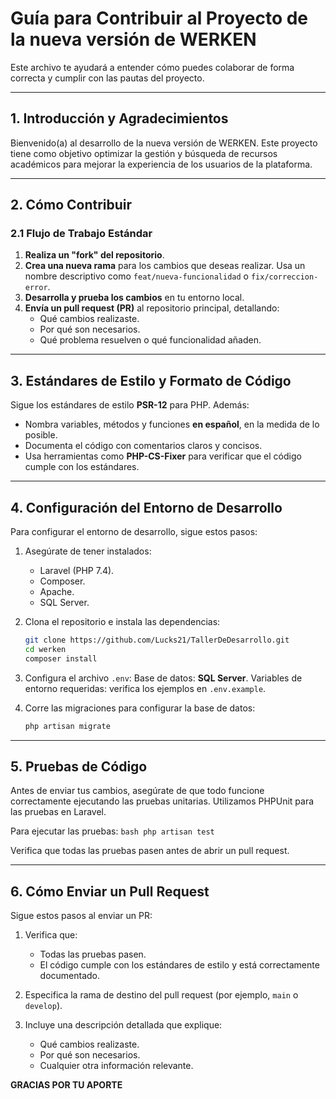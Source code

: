 # Guía para Contribuir al Proyecto de la nueva versión de WERKEN

Este archivo te ayudará a entender cómo puedes colaborar de forma correcta y cumplir con las pautas del proyecto.

---

## 1. Introducción y Agradecimientos

Bienvenido(a) al desarrollo de la nueva versión de WERKEN. Este proyecto tiene como objetivo optimizar la gestión y búsqueda de recursos académicos para mejorar la experiencia de los usuarios de la plataforma. 

---

## 2. Cómo Contribuir

### 2.1 Flujo de Trabajo Estándar
1. **Realiza un "fork" del repositorio**.
2. **Crea una nueva rama** para los cambios que deseas realizar. Usa un nombre descriptivo como `feat/nueva-funcionalidad` o `fix/correccion-error`.
3. **Desarrolla y prueba los cambios** en tu entorno local.
4. **Envía un pull request (PR)** al repositorio principal, detallando:
   - Qué cambios realizaste.
   - Por qué son necesarios.
   - Qué problema resuelven o qué funcionalidad añaden.

---

## 3. Estándares de Estilo y Formato de Código

Sigue los estándares de estilo **PSR-12** para PHP. Además:
- Nombra variables, métodos y funciones **en español**, en la medida de lo posible.
- Documenta el código con comentarios claros y concisos.
- Usa herramientas como **PHP-CS-Fixer** para verificar que el código cumple con los estándares.

---

## 4. Configuración del Entorno de Desarrollo

Para configurar el entorno de desarrollo, sigue estos pasos:

1. Asegúrate de tener instalados:
   - Laravel (PHP 7.4).
   - Composer.
   - Apache.
   - SQL Server.

2. Clona el repositorio e instala las dependencias:
   ```bash
   git clone https://github.com/Lucks21/TallerDeDesarrollo.git
   cd werken
   composer install
   ```

3. Configura el archivo `.env`:
    Base de datos: **SQL Server**.
    Variables de entorno requeridas: verifica los ejemplos en `.env.example`.

4. Corre las migraciones para configurar la base de datos:
    ```bash
    php artisan migrate
    ```

---

## 5. Pruebas de Código

Antes de enviar tus cambios, asegúrate de que todo funcione correctamente ejecutando las pruebas unitarias. Utilizamos PHPUnit para las pruebas en Laravel.

Para ejecutar las pruebas:
    ```bash
    php artisan test
    ```

Verifica que todas las pruebas pasen antes de abrir un pull request.

---

## 6. Cómo Enviar un Pull Request

Sigue estos pasos al enviar un PR:

1. Verifica que:
    - Todas las pruebas pasen.
    - El código cumple con los estándares de estilo y está correctamente documentado.

2. Especifica la rama de destino del pull request (por ejemplo, `main` o `develop`).

3. Incluye una descripción detallada que explique:
    - Qué cambios realizaste.
    - Por qué son necesarios.
    - Cualquier otra información relevante.

**GRACIAS POR TU APORTE**


